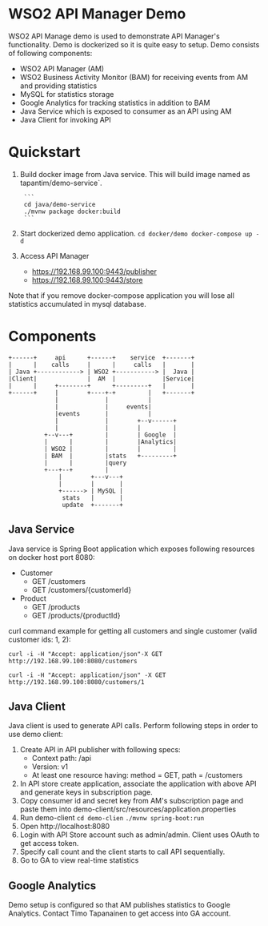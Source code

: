 # WSO2 API Manager Demo

WSO2 API Manage demo is used to demonstrate API Manager's functionality. Demo is
dockerized so it is quite easy to setup. Demo consists of following components:

* WSO2 API Manager (AM)
* WSO2 Business Activity Monitor (BAM) for receiving events from AM and providing statistics
* MySQL for statistics storage
* Google Analytics for tracking statistics in addition to BAM
* Java Service which is exposed to consumer as an API using AM
* Java Client for invoking API
 
# Quickstart

1. Build docker image from Java service. This will build image named as tapantim/demo-service`.

        ```
        cd java/demo-service
        ./mvnw package docker:build
        ```
        
2. Start dockerized demo application.
        ```
        cd docker/demo
        docker-compose up -d
        ```
3. Access API Manager
    * https://192.168.99.100:9443/publisher
    * https://192.168.99.100:9443/store


Note that if you remove docker-compose application you will lose all statistics accumulated in mysql database.

# Components

```
+------+     api      +------+    service  +-------+
|      |    calls     |      |     calls   |       |
| Java +------------> | WSO2 +-----------> |  Java |
|Client|              |  AM  |             |Service|
|      |     +--------+      +---------+   |       |
+------+     |        +----+-+         |   +-------+
             |             |           |
             |             |     events|
             |events       |           |
             |             |        +--v------+
             |             |        |         |
          +--v---+         |        | Google  |
          |      |         |        |Analytics|
          | WSO2 |         |        |         |
          | BAM  |         |stats   +---------+
          |      |         |query
          +---+--+         |
              |        +---v---+
              |        |       |
              +------> | MySQL |
               stats   |       |
               update  +-------+
```


## Java Service

Java service is Spring Boot application which exposes following resources on docker host port 8080:

* Customer
    * GET /customers
    * GET /customers/{customerId}
* Product
    * GET /products
    * GET /products/{productId}

curl command example for getting all customers and single customer (valid customer ids: 1, 2):
```
curl -i -H "Accept: application/json"-X GET http://192.168.99.100:8080/customers

curl -i -H "Accept: application/json" -X GET http://192.168.99.100:8080/customers/1
```

## Java Client

Java client is used to generate API calls. Perform following steps in order to use demo client:

1. Create API in API publisher with following specs:
    * Context path: /api
    * Version: v1
    * At least one resource having: method = GET, path = /customers    
2. In API store create application, associate the application with above API and generate keys in subscription page.
3. Copy consumer id and secret key from AM's subscription page and paste them into demo-client/src/resources/application.properties
4. Run demo-client 
        `cd demo-clien`
        `./mvnw spring-boot:run`
5. Open http://localhost:8080
6. Login with API Store account such as admin/admin. Client uses OAuth to get access token.
7. Specify call count and the client starts to call API sequentially.
8. Go to GA to view real-time statistics

## Google Analytics

Demo setup is configured so that AM publishes statistics to Google Analytics. Contact Timo Tapanainen to get access
into GA account.




